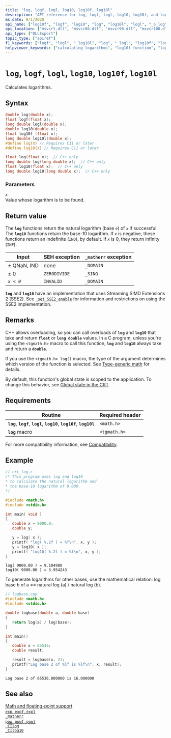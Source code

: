 ```yaml
---
title: "log, logf, logl, log10, log10f, log10l"
description: "API reference for log, logf, logl, log10, log10f, and log10l; which calculate logarithms."
ms.date: 9/1/2020
api_name: ["log10f", "logf", "log10", "log", "log10l", "logl", "_o_log", "_o_log10", "_o_log10f", "_o_logf"]
api_location: ["msvcrt.dll", "msvcr80.dll", "msvcr90.dll", "msvcr100.dll", "msvcr100_clr0400.dll", "msvcr110.dll", "msvcr110_clr0400.dll", "msvcr120.dll", "msvcr120_clr0400.dll", "ucrtbase.dll", "api-ms-win-crt-math-l1-1-0.dll"]
api_type: ["DLLExport"]
topic_type: ["apiref"]
f1_keywords: ["logf", "logl", "_log10l", "log", "_logl", "log10f", "log10l", "log10"]
helpviewer_keywords: ["calculating logarithms", "log10f function", "log10 function", "log function", "log10l function", "logl function", "logf function", "logarithms"]
---
```

# `log`, `logf`, `logl`, `log10`, `log10f`, `log10l`

Calculates logarithms.

## Syntax

```C
double log(double x);
float logf(float x);
long double logl(double x);
double log10(double x);
float log10f (float x);
long double log10l(double x);
#define log(X) // Requires C11 or later
#define log10(X) // Requires C11 or later

float log(float x);  // C++ only
long double log(long double x);  // C++ only
float log10(float x);  // C++ only
long double log10(long double x);  // C++ only
```

### Parameters

*`x`*\
Value whose logarithm is to be found.

## Return value

The **`log`** functions return the natural logarithm (base *`e`*) of *`x`* if successful. The **`log10`** functions return the base-10 logarithm. If *`x`* is negative, these functions return an indefinite (`IND`), by default. If *`x`* is 0, they return infinity (`INF`).

| Input | SEH exception | `_matherr` exception |
|---|---|---|
| ± QNaN, IND | none | `_DOMAIN` |
| ± 0 | `ZERODIVIDE` | `_SING` |
| *`x < 0`* | `INVALID` | `_DOMAIN` |

**`log`** and **`log10`** have an implementation that uses Streaming SIMD Extensions 2 (SSE2). See [`_set_SSE2_enable`](set-sse2-enable.md) for information and restrictions on using the SSE2 implementation.

## Remarks

C++ allows overloading, so you can call overloads of **`log`** and **`log10`** that take and return **`float`** or **`long double`** values. In a C program, unless you're using the `<tgmath.h>` macro to call this function, **`log`** and **`log10`** always take and return a **`double`**.

If you use the `<tgmath.h> log()` macro, the type of the argument determines which version of the function is selected. See [Type-generic math](../tgmath.md) for details.

By default, this function's global state is scoped to the application. To change this behavior, see [Global state in the CRT](../global-state.md).

## Requirements

| Routine | Required header |
|---|---|
| **`log`**, **`logf`**, **`logl`**, **`log10`**, **`log10f`**, **`log10l`** | `<math.h>` |
| **`log`** macro | `<tgmath.h>` |

For more compatibility information, see [Compatibility](../compatibility.md).

## Example

```C
// crt_log.c
/* This program uses log and log10
* to calculate the natural logarithm and
* the base-10 logarithm of 9,000.
*/

#include <math.h>
#include <stdio.h>

int main( void )
{
   double x = 9000.0;
   double y;

   y = log( x );
   printf( "log( %.2f ) = %f\n", x, y );
   y = log10( x );
   printf( "log10( %.2f ) = %f\n", x, y );
}
```

```Output
log( 9000.00 ) = 9.104980
log10( 9000.00 ) = 3.954243
```

To generate logarithms for other bases, use the mathematical relation: log base b of a == natural log (a) / natural log (b).

```cpp
// logbase.cpp
#include <math.h>
#include <stdio.h>

double logbase(double a, double base)
{
   return log(a) / log(base);
}

int main()
{
   double x = 65536;
   double result;

   result = logbase(x, 2);
   printf("Log base 2 of %lf is %lf\n", x, result);
}
```

```Output
Log base 2 of 65536.000000 is 16.000000
```

## See also

[Math and floating-point support](../floating-point-support.md)\
[`exp`, `expf`, `expl`](exp-expf.md)\
[`_matherr`](matherr.md)\
[`pow`, `powf`, `powl`](pow-powf-powl.md)\
[`_CIlog`](../cilog.md)\
[`_CIlog10`](../cilog10.md)
